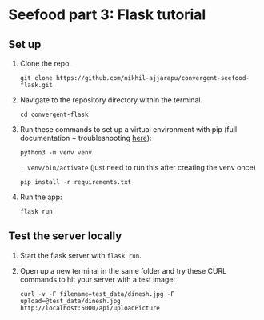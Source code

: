 # Seefood part 3: Flask tutorial

## Set up

1. Clone the repo.

    `git clone https://github.com/nikhil-ajjarapu/convergent-seefood-flask.git` 


2. Navigate to the repository directory within the terminal.

    `cd convergent-flask`

3. Run these commands to set up a virtual environment with pip (full documentation + troubleshooting [here](https://flask.palletsprojects.com/en/2.0.x/installation/)):

    `python3 -m venv venv`

    `. venv/bin/activate` (just need to run this after creating the venv once)

    `pip install -r requirements.txt`

4. Run the app:

    `flask run`

## Test the server locally

1. Start the flask server with `flask run`.
2. Open up a new terminal in the same folder and try these CURL commands to hit your server with a test image:

    `curl -v -F filename=test_data/dinesh.jpg -F upload=@test_data/dinesh.jpg http://localhost:5000/api/uploadPicture`

